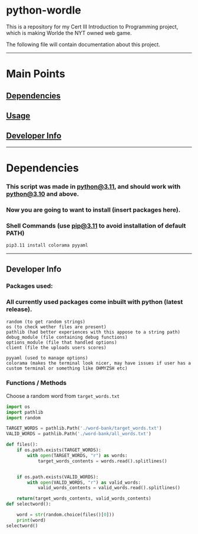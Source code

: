 # python-wordle
This is a repository for my Cert III Introduction to Programming project, which is making Worlde the NYT owned web game.

The following file will contain documentation about this project.

---

# Main Points

##  [Dependencies](#dependencies)
##  [Usage](./Instructions.md) 
##  [Developer Info](#developer-info)

---

# Dependencies

### This script was made in python@3.11, and should work with python@3.10 and above.
### Now you are going to want to install (insert packages here).

### Shell Commands (use pip@3.11 to avoid installation of default PATH)
```zsh
pip3.11 install colorama pyyaml
```
---

## Developer Info

### Packages used:

### All currently used packages come inbuilt with python (latest release).

    random (to get random strings)
    os (to check wether files are present)
    pathlib (had better experiences with this appose to a string path)
    debug_module (file containing debug functions)
    options_module (file that handled options)
    client (file the uploads users scores)

    pyyaml (used to manage options)
    colorama (makes the terminal look nicer, may have issues if user has a custom terminal or something like OHMYZSH etc)
### Functions / Methods

Choose a random word from `target_words.txt`

```python
import os
import pathlib
import random

TARGET_WORDS = pathlib.Path('./word-bank/target_words.txt')
VALID_WORDS = pathlib.Path('./word-bank/all_words.txt')

def files():
    if os.path.exists(TARGET_WORDS):
        with open(TARGET_WORDS, "r") as words:
            target_words_contents = words.read().splitlines()


    if os.path.exists(VALID_WORDS):
        with open(VALID_WORDS, "r") as valid_words:
            valid_words_contents = valid_words.read().splitlines()

    return(target_words_contents, valid_words_contents)
def selectword():

    word = str(random.choice(files()[0]))
    print(word)
selectword()

```
